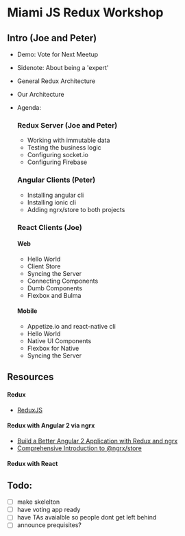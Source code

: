 # Miami JS Redux Workshop

## Intro (Joe and Peter)
- Demo: Vote for Next Meetup
- Sidenote: About being a 'expert'
- General Redux Architecture
- Our Architecture
- Agenda:

  ### Redux Server (Joe and Peter)
    - Working with immutable data
    - Testing the business logic
    - Configuring socket.io
    - Configuring Firebase

  ### Angular Clients (Peter)
    - Installing angular cli
    - Installing ionic cli
    - Adding ngrx/store to both projects

  ### React Clients (Joe)

  #### Web
    - Hello World
    - Client Store
    - Syncing the Server
    - Connecting Components
    - Dumb Components
    - Flexbox and Bulma

  #### Mobile
  - Appetize.io and react-native cli
  - Hello World
  - Native UI Components
  - Flexbox for Native
  - Syncing the Server

## Resources

#### Redux
  - [ReduxJS](http://redux.js.org/)

#### Redux with Angular 2 via ngrx
  - [Build a Better Angular 2 Application with Redux and ngrx](http://onehungrymind.com/build-better-angular-2-application-redux-ngrx/)
  - [Comprehensive Introduction to @ngrx/store](https://gist.github.com/btroncone/a6e4347326749f938510)

#### Redux with React

## Todo:
- [ ] make skelelton
- [ ] have voting app ready
- [ ] have TAs avaialble so people dont get left behind
- [ ] announce prequisites?
